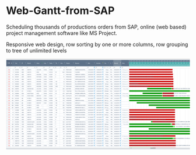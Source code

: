 # Web-Gantt-from-SAP
Scheduling thousands of productions orders from SAP, online (web based) project management software like MS Project.

Responsive web design, row sorting by one or more columns, row grouping to tree of unlimited levels

![Gantt](https://github.com/esanmar/Web-Gantt-from-SAP/blob/master/gantt.png)

